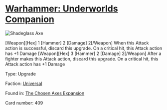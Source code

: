 # [Warhammer: Underworlds Companion](https://guidokessels.github.io/wh-underworlds)

  

![Shadeglass Axe](https://warhammerunderworlds.com/wp-content/uploads/sites/6/2018/02/409_ENG.png)

[Weapon][Hex] 1 [Hammer] 2 [Damage] 2[/Weapon] When this Attack action is successful, discard this upgrade. On a critical hit, this Attack action has +1 Damage
[Weapon][Hex] 3 [Hammer] 2 [Damage] 2[/Weapon] After a fighter makes this Attack action, discard this upgrade. On a critical hit, this Attack action has +1 Damage

Type: Upgrade

Faction: [Universal](https://guidokessels.github.io/wh-underworlds/factions/universal)

Found in: [The Chosen Axes Expansion](https://guidokessels.github.io/wh-underworlds/locations/the-chosen-axes-expansion)

Card number: 409
